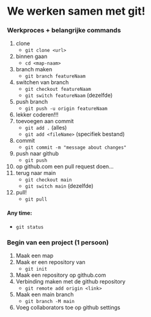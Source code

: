 # We werken samen met git!

### Werkproces + belangrijke commands

1. clone
   - `git clone <url>`
2. binnen gaan
   - `cd <map-naam>`
3. branch maken
   - `git branch featureNaam`
4. switchen van branch
   - `git checkout featureNaam`
   - `git switch featureNaam` (dezelfde)
5. push branch
   - `git push -u origin featureNaam`
6. lekker coderen!!!
7. toevoegen aan commit
   - `git add .` (alles)
   - `git add <fileName>` (specifiek bestand)
8. commit
   - `git commit -m "message about changes"`
9. push naar github
   - `git push`
10. op github.com een pull request doen...
11. terug naar main
    - `git checkout main`
    - `git switch main` (dezelfde)
12. pull!
    - `git pull`

#### Any time:

- `git status`

### Begin van een project (1 persoon)

1. Maak een map
2. Maak er een repository van
   - `git init`
3. Maak een repository op github.com
4. Verbinding maken met de github repository
   - `git remote add origin <link>`
5. Maak een main branch
   - `git branch -M main`
6. Voeg collaborators toe op github settings

